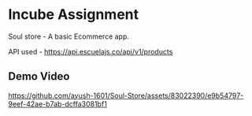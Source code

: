 # Incube Assignment

Soul store - A basic Ecommerce app.

API used - https://api.escuelajs.co/api/v1/products

## Demo Video



https://github.com/ayush-1601/Soul-Store/assets/83022390/e9b54797-9eef-42ae-b7ab-dcffa3081bf1


